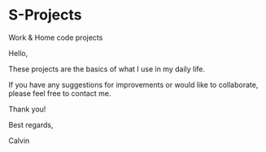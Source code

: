 # S-Projects
Work &amp; Home code projects

Hello,

These projects are the basics of what I use in my daily life.

If you have any suggestions for improvements or would like to collaborate, please feel free to contact me.

Thank you!

Best regards,

Calvin
